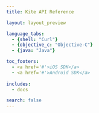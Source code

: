 ```yaml
---
title: Kite API Reference

layout: layout_preview

language_tabs:
  - {shell: "Curl"}
  - {objective_c: "Objective-C"}
  - {java: "Java"}

toc_footers:
  - <a href='#'>iOS SDK</a>
  - <a href='#'>Android SDK</a>
  
includes:
  - docs

search: false
---
```

